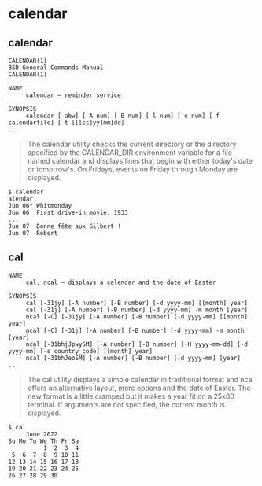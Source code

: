 # calendar

## calendar


```
CALENDAR(1)                                                                              BSD General Commands Manual                                                                              CALENDAR(1)

NAME
     calendar — reminder service

SYNOPSIS
     calendar [-abw] [-A num] [-B num] [-l num] [-e num] [-f calendarfile] [-t [[[cc]yy]mm]dd]
...
```

> The calendar utility checks the current directory or the directory specified by the CALENDAR_DIR environment variable for a file named calendar and displays lines that begin with either today's date
> or tomorrow's.  On Fridays, events on Friday through Monday are displayed.


```console
$ calendar
alendar
Jun 06* Whitmonday
Jun 06  First drive-in movie, 1933
...
Jun 07  Bonne fête aux Gilbert !
Jun 07  Róbert
```

## cal

```
NAME
     cal, ncal — displays a calendar and the date of Easter

SYNOPSIS
     cal [-31jy] [-A number] [-B number] [-d yyyy-mm] [[month] year]
     cal [-31j] [-A number] [-B number] [-d yyyy-mm] -m month [year]
     ncal [-C] [-31jy] [-A number] [-B number] [-d yyyy-mm] [[month] year]
     ncal [-C] [-31j] [-A number] [-B number] [-d yyyy-mm] -m month [year]
     ncal [-31bhjJpwySM] [-A number] [-B number] [-H yyyy-mm-dd] [-d yyyy-mm] [-s country_code] [[month] year]
     ncal [-31bhJeoSM] [-A number] [-B number] [-d yyyy-mm] [year]
...
```

> The cal utility displays a simple calendar in traditional format and ncal offers an alternative layout, more options and the date of Easter.  The new format is a little cramped but it makes a year fit
> on a 25x80 terminal.  If arguments are not specified, the current month is displayed.

```console
$ cal
     June 2022        
Su Mo Tu We Th Fr Sa  
          1  2  3  4  
 5  6  7  8  9 10 11  
12 13 14 15 16 17 18  
19 20 21 22 23 24 25  
26 27 28 29 30        
```               
        
